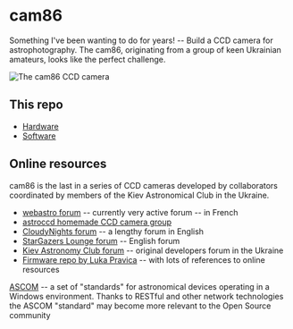 # cam86
Something I've been wanting to do for years! -- Build a CCD camera for astrophotography. 
The cam86, originating from a group of keen Ukrainian amateurs, looks like the perfect challenge. 

![The cam86 CCD camera](https://stargazerslounge.com/uploads/monthly_2019_02/1595828296_ScreenShot2019-02-23at11_20_20PM.jpg.4a7e144ca60858cb34bd007e59f116e9.jpg "Photo 1")

## This repo

* [Hardware](./hardware)
* [Software](./software)

## Online resources

cam86 is the last in a series of CCD cameras developed by collaborators coordinated by members of the Kiev Astronomical Club in the Ukraine. 

* [webastro forum](https://www.webastro.net/forums/topic/148427-camera-ccd-fabriqu%C3%A9-maison-cam86/) -- currently very active forum -- in French 
* [astroccd homemade CCD camera group](http://astroccd.org/2016/10/cam86/) 
* [CloudyNights forum](https://www.cloudynights.com/topic/497530-diy-astro-ccd-16-bit-color-6mpx-camera/) -- a lengthy forum in English
* [StarGazers Lounge forum](https://stargazerslounge.com/topic/304166-diy-osc-ccd-cam86/) -- English forum
* [Kiev Astronomy Club forum](http://www.astroclub.kiev.ua/forum/index.php?topic=28929.0) -- original developers forum in the Ukraine 
* [Firmware repo by Luka Pravica](https://github.com/axsdenied/cam86_fw) -- with lots of references to online resources

[ASCOM](https://ascom-standards.org/Developer/Alpaca.htm) -- a set of "standards" for astronomical devices operating in a 
Windows environment. Thanks to RESTful and other network technologies the ASCOM "standard"
may become more relevant to the Open Source community
